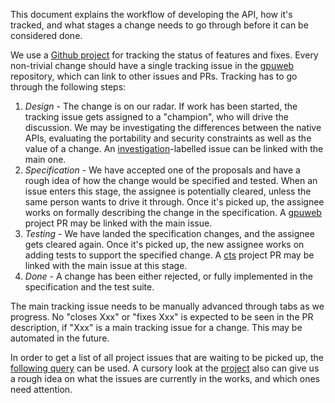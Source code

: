 This document explains the workflow of developing the API, how it's tracked, and what stages a change needs to go through before it can be considered done.

We use a [Github project](https://github.com/orgs/gpuweb/projects/1) for tracking the status of features and fixes. Every non-trivial change should have a single tracking issue in the [gpuweb](https://github.com/gpuweb/gpuweb) repository, which can link to other issues and PRs. Tracking has to go through the following steps:
  1. _Design_ - The change is on our radar. If work has been started, the tracking issue gets assigned to a "champion", who will drive the discussion. We may be investigating the differences between the native APIs, evaluating the portability and security constraints as well as the value of a change. An [investigation](https://github.com/gpuweb/gpuweb/labels/investigation)-labelled issue can be linked with the main one.
  2. _Specification_ - We have accepted one of the proposals and have a rough idea of how the change would be specified and tested. When an issue enters this stage, the assignee is potentially cleared, unless the same person wants to drive it through. Once it's picked up, the assignee works on formally describing the change in the specification. A [gpuweb](https://github.com/gpuweb/gpuweb) project PR may be linked with the main issue.
  6. _Testing_ - We have landed the specification changes, and the assignee gets cleared again. Once it's picked up, the new assignee works on adding tests to support the specified change. A [cts](https://github.com/gpuweb/cts) project PR may be linked with the main issue at this stage.
  7. _Done_ - A change has been either rejected, or fully implemented in the specification and the test suite.

The main tracking issue needs to be manually advanced through tabs as we progress. No "closes Xxx" or "fixes Xxx" is expected to be seen in the PR description, if "Xxx" is a main tracking issue for a change. This may be automated in the future.

In order to get a list of all project issues that are waiting to be picked up, the [following query](https://github.com/gpuweb/gpuweb/issues?q=is%3Aopen+is%3Aissue+project%3Agpuweb%2F1+no%3Aassignee) can be used. A cursory look at the [project](https://github.com/orgs/gpuweb/projects/1) also can give us a rough idea on what the issues are currently in the works, and which ones need attention.